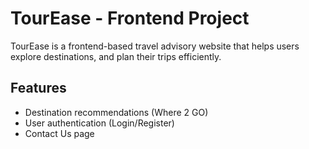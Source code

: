 # TourEase - Frontend Project

TourEase is a frontend-based travel advisory website that helps users explore destinations, and plan their trips efficiently.

## Features
- Destination recommendations  (Where 2 GO)
- User authentication (Login/Register)  
- Contact Us page  
